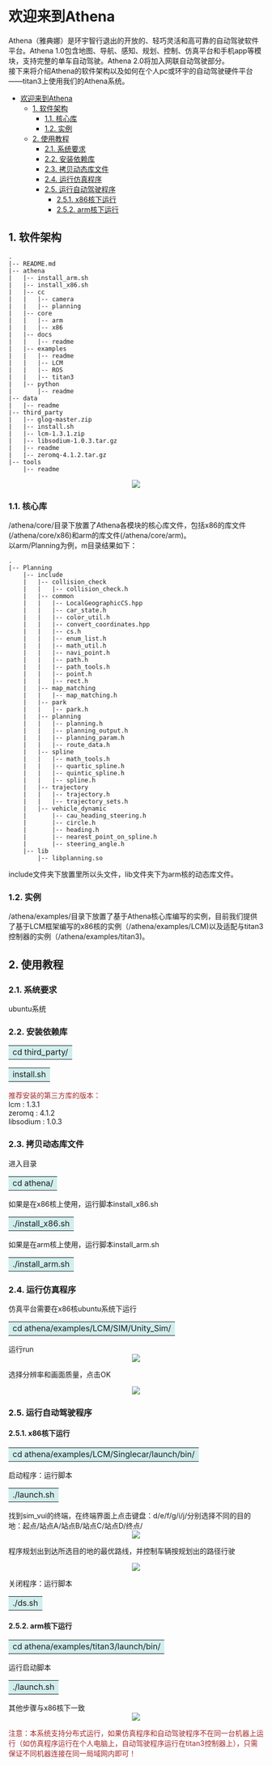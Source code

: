 # 欢迎来到Athena
Athena（雅典娜）是环宇智行退出的开放的、轻巧灵活和高可靠的自动驾驶软件平台。Athena 1.0包含地图、导航、感知、规划、控制、仿真平台和手机app等模块，支持完整的单车自动驾驶。Athena 2.0将加入网联自动驾驶部分。  
接下来将介绍Athena的软件架构以及如何在个人pc或环宇的自动驾驶硬件平台——titan3上使用我们的Athena系统。

<!-- TOC -->

- [欢迎来到Athena](#欢迎来到athena)
    - [1. 软件架构](#1-软件架构)
        - [1.1. 核心库](#11-核心库)
        - [1.2. 实例](#12-实例)
    - [2. 使用教程](#2-使用教程)
        - [2.1. 系统要求](#21-系统要求)
        - [2.2. 安装依赖库](#22-安装依赖库)
        - [2.3. 拷贝动态库文件](#23-拷贝动态库文件)
        - [2.4. 运行仿真程序](#24-运行仿真程序)
        - [2.5. 运行自动驾驶程序](#25-运行自动驾驶程序)
            - [2.5.1. x86核下运行](#251-x86核下运行)
            - [2.5.2. arm核下运行](#252-arm核下运行)

<!-- /TOC -->

## 1. 软件架构
```
.
|-- README.md
|-- athena
|   |-- install_arm.sh
|   |-- install_x86.sh
|   |-- cc
|   |   |-- camera
|   |   |-- planning
|   |-- core
|   |   |-- arm
|   |   |-- x86
|   |-- docs
|   |   |-- readme
|   |-- examples
|   |   |-- readme
|   |   |-- LCM
|   |   |-- ROS
|   |   |-- titan3
|   |-- python
|       |-- readme
|-- data
|   |-- readme
|-- third_party
|   |-- glog-master.zip
|   |-- install.sh
|   |-- lcm-1.3.1.zip
|   |-- libsodium-1.0.3.tar.gz
|   |-- readme
|   |-- zeromq-4.1.2.tar.gz
|-- tools
    |-- readme
```

<div align=center><img src="images/athena.jpg"/></div>    

### 1.1. 核心库
/athena/core/目录下放置了Athena各模块的核心库文件，包括x86的库文件(/athena/core/x86)和arm的库文件(/athena/core/arm)。  
以arm/Planning为例，m目录结果如下：
```
.
|-- Planning
    |-- include
    |   |-- collision_check
    |   |   |-- collision_check.h
    |   |-- common
    |   |   |-- LocalGeographicCS.hpp
    |   |   |-- car_state.h
    |   |   |-- color_util.h
    |   |   |-- convert_coordinates.hpp
    |   |   |-- cs.h
    |   |   |-- enum_list.h
    |   |   |-- math_util.h
    |   |   |-- navi_point.h
    |   |   |-- path.h
    |   |   |-- path_tools.h
    |   |   |-- point.h
    |   |   |-- rect.h
    |   |-- map_matching
    |   |   |-- map_matching.h
    |   |-- park
    |   |   |-- park.h
    |   |-- planning
    |   |   |-- planning.h
    |   |   |-- planning_output.h
    |   |   |-- planning_param.h
    |   |   |-- route_data.h
    |   |-- spline
    |   |   |-- math_tools.h
    |   |   |-- quartic_spline.h
    |   |   |-- quintic_spline.h
    |   |   |-- spline.h
    |   |-- trajectory
    |   |   |-- trajectory.h
    |   |   |-- trajectory_sets.h
    |   |-- vehicle_dynamic
    |       |-- cau_heading_steering.h
    |       |-- circle.h
    |       |-- heading.h
    |       |-- nearest_point_on_spline.h
    |       |-- steering_angle.h
    |-- lib
        |-- libplanning.so
```
include文件夹下放置里所以头文件，lib文件夹下为arm核的动态库文件。  
  
### 1.2. 实例
/athena/examples/目录下放置了基于Athena核心库编写的实例，目前我们提供了基于LCM框架编写的x86核的实例（/athena/examples/LCM)以及适配与titan3控制器的实例（/athena/examples/titan3)。  

## 2. 使用教程
### 2.1. 系统要求
ubuntu系统
### 2.2. 安装依赖库
<table><tr><td bgcolor=#D1EEEE>cd third_party/</td></tr></table>   
<table><tr><td bgcolor=#D1EEEE>install.sh</td></tr></table> 

<font color=#A52A2A>推荐安装的第三方库的版本：</font>   
lcm : 1.3.1    
zeromq : 4.1.2     
libsodium : 1.0.3      

### 2.3. 拷贝动态库文件
进入目录
<table><tr><td bgcolor=#D1EEEE>cd athena/</td></tr></table>  
如果是在x86核上使用，运行脚本install_x86.sh  
<table><tr><td bgcolor=#D1EEEE>./install_x86.sh</td></tr></table>  
如果是在arm核上使用，运行脚本install_arm.sh  
<table><tr><td bgcolor=#D1EEEE>./install_arm.sh</td></tr></table>

### 2.4. 运行仿真程序
仿真平台需要在x86核ubuntu系统下运行  
<table><tr><td bgcolor=#D1EEEE>cd athena/examples/LCM/SIM/Unity_Sim/</td></tr></table>  
运行run  

<div align=center><img src="images/run_unity.png"/></div>   
     
选择分辨率和画面质量，点击OK  

<div align=center><img src="images/unity.png"/></div>    

### 2.5. 运行自动驾驶程序
#### 2.5.1. x86核下运行
<table><tr><td bgcolor=#D1EEEE>cd athena/examples/LCM/Singlecar/launch/bin/</td></tr></table>    
启动程序：运行脚本    
<table><tr><td bgcolor=#D1EEEE>./launch.sh</td></tr></table>    
找到sim_vui的终端，在终端界面上点击键盘：d/e/f/g/i/j/分别选择不同的目的地：起点/站点A/站点B/站点C/站点D/终点/    
    
<div align=center><img src="images/sim_vui.png"/></div>    
  
程序规划出到达所选目的地的最优路线，并控制车辆按规划出的路径行驶  

<div align=center><img src="images/launch.gif"/></div> 
   
关闭程序：运行脚本  
<table><tr><td bgcolor=#D1EEEE>./ds.sh</td></tr></table>    

#### 2.5.2. arm核下运行
<table><tr><td bgcolor=#D1EEEE>cd athena/examples/titan3/launch/bin/</td></tr></table>    
运行启动脚本    
<table><tr><td bgcolor=#D1EEEE>./launch.sh</td></tr></table>   
其他步骤与x86核下一致  
<div align=center><img src="images/titan3.gif"/></div>    
     
<font color=#A52A2A>注意：本系统支持分布式运行，如果仿真程序和自动驾驶程序不在同一台机器上运行（如仿真程序运行在个人电脑上，自动驾驶程序运行在titan3控制器上），只需保证不同机器连接在同一局域网内即可！</font>
